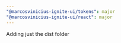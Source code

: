 ```yaml
---
"@marcosvinicius-ignite-ui/tokens": major
"@marcosvinicius-ignite-ui/react": major
---
```


Adding just the dist folder
